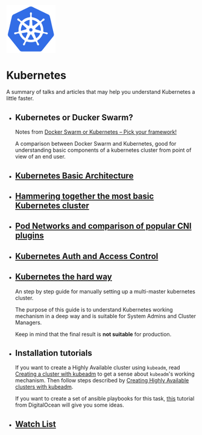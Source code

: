 <img src="assets/kubernetes-logo.png" width="130px">

# Kubernetes

A summary of talks and articles that may help you understand Kubernetes a little faster.

- ## Kubernetes or Ducker Swarm?

  Notes from [Docker Swarm or Kubernetes – Pick your framework!](https://www.youtube.com/watch?v=1dgUXNVQS5o&t=755s)

  A comparison between Docker Swarm and Kubernetes, good for understanding basic components of a kubernetes cluster from
  point of view of an end user.

- ## [Kubernetes Basic Architecture](kubernetes-basic-architecture.md)

- ## [Hammering together the most basic Kubernetes cluster](hammering-together-the-most-basic-Kubernetes-cluster.md)

- ## [Pod Networks and comparison of popular CNI plugins](pod-networks-and-comparison-of-popular-CNI-plugins.md)

- ## [Kubernetes Auth and Access Control](kubernetes-auth-and-access-control.md)

- ## [Kubernetes the hard way](https://github.com/kelseyhightower/kubernetes-the-hard-way)

  An step by step guide for manually setting up a multi-master kubernetes cluster.

  The purpose of this guide is to understand Kubernetes working mechanism in a deep way and is suitable for
  System Admins and Cluster Managers.

  Keep in mind that the final result is **not suitable** for production.

- ## Installation tutorials

  If you want to create a Highly Available cluster using `kubeadm`, read
  [Creating a cluster with kubeadm](https://kubernetes.io/docs/setup/production-environment/tools/kubeadm/create-cluster-kubeadm/)
  to get a sense about `kubeadm`'s working mechanism. Then follow steps described by
  [Creating Highly Available clusters with kubeadm](https://kubernetes.io/docs/setup/production-environment/tools/kubeadm/high-availability/).

  If you want to create a set of ansible playbooks for this task, [this](https://www.digitalocean.com/community/tutorials/how-to-create-a-kubernetes-cluster-using-kubeadm-on-ubuntu-18-04)
  tutorial from DigitalOcean will give you some ideas.

- ## [Watch List](watch-list.md)
